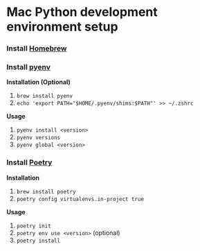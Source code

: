 # Mac Python development environment setup

### Install [Homebrew](https://brew.sh)

### Install [pyenv](https://github.com/pyenv/pyenv)

**Installation (Optional)**

1. `brew install pyenv`
2. `echo 'export PATH="$HOME/.pyenv/shims:$PATH"' >> ~/.zshrc`

**Usage**

1. `pyenv install <version>`
2. `pyenv versions`
3. `pyenv global <version>`

### Install [Poetry](https://python-poetry.org)

**Installation**

1. `brew install poetry`
2. `poetry config virtualenvs.in-project true`

**Usage**

1. `poetry init`
2. `poetry env use <version>` (optional)
3. `poetry install`
